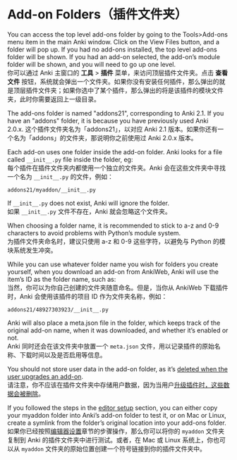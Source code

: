 # Add-on Folders（插件文件夹）
You can access the top level add-ons folder by going to the Tools&gt;Add-ons menu item in the main Anki window. Click on the View Files button, and a folder will pop up. If you had no add-ons installed, the top level add-ons folder will be shown. If you had an add-on selected, the add-on’s module folder will be shown, and you will need to go up one level.<br>
你可以通过 Anki 主窗口的 **工具** > **插件** 菜单，来访问顶层插件文件夹。点击 **查看文件** 按钮，系统就会弹出一个文件夹。如果你没有安装任何插件，那么弹出的就是顶层插件文件夹；如果你选中了某个插件，那么弹出的将是该插件的模块文件夹，此时你需要返回上一级目录。

The add-ons folder is named "addons21", corresponding to Anki 2.1. If you have an "addons" folder, it is because you have previously used Anki<br>
2.0.x. 这个插件文件夹名为「addons21」，以对应 Anki 2.1 版本。如果你还有一个名为「addons」的文件夹，那说明你之前使用过 Anki 2.0.x 版本。

Each add-on uses one folder inside the add-on folder. Anki looks for a file called `__init__.py` file inside the folder, eg:<br>
每个插件在插件文件夹内都使用一个独立的文件夹。Anki 会在这些文件夹中寻找一个名为 `__init__.py` 的文件，例如：

    addons21/myaddon/__init__.py

If `__init__.py` does not exist, Anki will ignore the folder.<br>
如果 `__init__.py` 文件不存在，Anki 就会忽略这个文件夹。

When choosing a folder name, it is recommended to stick to a-z and 0-9 characters to avoid problems with Python’s module system.<br>
为插件文件夹命名时，建议只使用 a-z 和 0-9 这些字符，以避免与 Python 的模块系统发生冲突。

While you can use whatever folder name you wish for folders you create yourself, when you download an add-on from AnkiWeb, Anki will use the item’s ID as the folder name, such as:<br>
当然，你可以为你自己创建的文件夹随意命名。但是，当你从 AnkiWeb 下载插件时，Anki 会使用该插件的项目 ID 作为文件夹名称，例如：

    addons21/48927303923/__init__.py

Anki will also place a meta.json file in the folder, which keeps track of the original add-on name, when it was downloaded, and whether it’s enabled or not.<br>
Anki 同时还会在该文件夹中放置一个 `meta.json` 文件，用以记录插件的原始名称、下载时间以及是否启用等信息。

You should not store user data in the add-on folder, as it’s [deleted when the user upgrades an add-on](addon-config.md#config-json).<br>
请注意，你不应该在插件文件夹中存储用户数据，因为当用户[升级插件时，这些数据会被删除](addon-config.md#config-json)。

If you followed the steps in the [editor setup](editor-setup.md) section, you can either copy your myaddon folder into Anki’s add-on folder to test it, or on Mac or Linux, create a symlink from the folder’s original location into your add-ons folder.<br>
如果你已经按照[编辑器设置](editor-setup.md)章节的步骤操作，那么你可以将你的 `myaddon` 文件夹复制到 Anki 的插件文件夹中进行测试。或者，在 Mac 或 Linux 系统上，你也可以从 `myaddon` 文件夹的原始位置创建一个符号链接到你的插件文件夹中。
